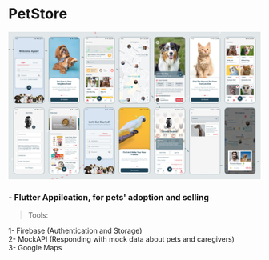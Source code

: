 # PetStore
<p align="center"><a href="" target="_blank" rel="noreferrer"><img src="https://raw.githubusercontent.com/Elrefaiy/Pets-App/master/app%20ui.png" alt="ui"/> </a></p>

<h3>- Flutter Appilcation, for pets' adoption and selling</h3>

>Tools:

 1- Firebase (Authentication and Storage)</br>
 2- MockAPI (Responding with mock data about pets and caregivers)</br>
 3- Google Maps

